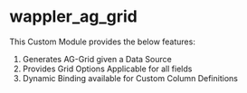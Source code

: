 ﻿# wappler_ag_grid
This Custom Module provides the below features:
1. Generates AG-Grid given a Data Source
2. Provides Grid Options Applicable for all fields
3. Dynamic Binding available for Custom Column Definitions
